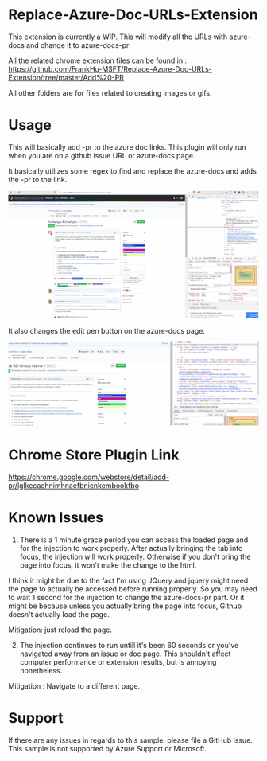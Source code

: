 # Replace-Azure-Doc-URLs-Extension
This extension is currently a WIP. This will modify all the URLs with azure-docs and change it to azure-docs-pr

All the related chrome extension files can be found in : https://github.com/FrankHu-MSFT/Replace-Azure-Doc-URLs-Extension/tree/master/Add%20-PR

All other folders are for files related to creating images or gifs. 

# Usage

This will basically add -pr to the azure doc links. This plugin will only run when you are on a github issue URL or azure-docs page.  

It basically utilizes some regex to find and replace the azure-docs and adds the -pr to the link.


![](Gifs/Replacing-PR.gif)


It also changes the edit pen button on the azure-docs page. 


![](Gifs/Azure-Docs-Edit-Add-PR.gif)


# Chrome Store Plugin Link
https://chrome.google.com/webstore/detail/add-pr/lglkecaehnimhnaefbnienkembookfbo

# Known Issues
1. There is a 1 minute grace period you can access the loaded page and for the injection to work properly. After actually bringing the tab into focus, the injection will work properly. Otherwise if you don't bring the page into focus, it won't make the change to the html. 

I think it might be due to the fact I'm using JQuery and jquery might need the page to actually be accessed before running properly. So you may need to wait 1 second for the injection to change the azure-docs-pr part. Or it might be because unless you actually bring the page into focus, Github doesn't actually load the page. 

Mitigation: just reload the page. 

2. The injection continues to run untill it's been 60 seconds or you've navigated away from an issue or doc page. 
This shouldn't affect computer performance or extension results, but is annoying nonetheless.

Mitigation : Navigate to a different page.

# Support 
If there are any issues in regards to this sample, please file a GitHub issue. This sample is not supported by Azure Support or Microsoft.
